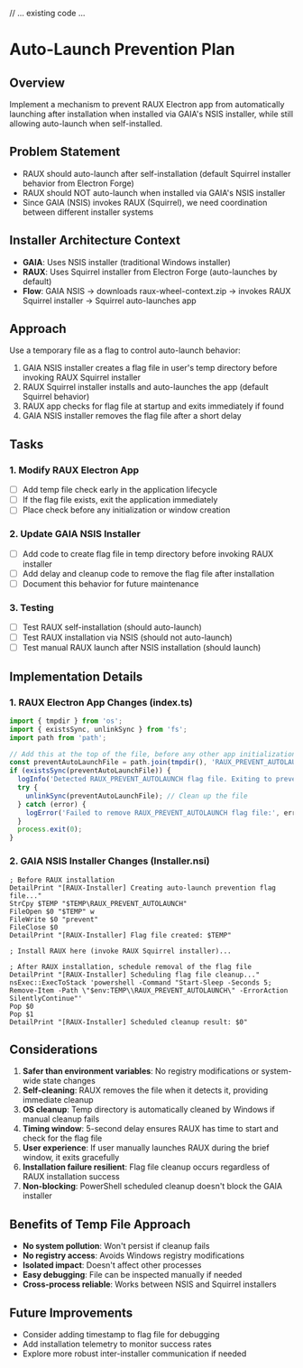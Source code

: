 // ... existing code ...

# Auto-Launch Prevention Plan

## Overview
Implement a mechanism to prevent RAUX Electron app from automatically launching after installation when installed via GAIA's NSIS installer, while still allowing auto-launch when self-installed.

## Problem Statement
- RAUX should auto-launch after self-installation (default Squirrel installer behavior from Electron Forge)
- RAUX should NOT auto-launch when installed via GAIA's NSIS installer
- Since GAIA (NSIS) invokes RAUX (Squirrel), we need coordination between different installer systems

## Installer Architecture Context
- **GAIA**: Uses NSIS installer (traditional Windows installer)
- **RAUX**: Uses Squirrel installer from Electron Forge (auto-launches by default)
- **Flow**: GAIA NSIS → downloads raux-wheel-context.zip → invokes RAUX Squirrel installer → Squirrel auto-launches app

## Approach
Use a temporary file as a flag to control auto-launch behavior:
1. GAIA NSIS installer creates a flag file in user's temp directory before invoking RAUX Squirrel installer
2. RAUX Squirrel installer installs and auto-launches the app (default Squirrel behavior)
3. RAUX app checks for flag file at startup and exits immediately if found
4. GAIA NSIS installer removes the flag file after a short delay

## Tasks

### 1. Modify RAUX Electron App
- [ ] Add temp file check early in the application lifecycle
- [ ] If the flag file exists, exit the application immediately
- [ ] Place check before any initialization or window creation

### 2. Update GAIA NSIS Installer
- [ ] Add code to create flag file in temp directory before invoking RAUX installer
- [ ] Add delay and cleanup code to remove the flag file after installation
- [ ] Document this behavior for future maintenance

### 3. Testing
- [ ] Test RAUX self-installation (should auto-launch)
- [ ] Test RAUX installation via NSIS (should not auto-launch)
- [ ] Test manual RAUX launch after NSIS installation (should launch)

## Implementation Details

### 1. RAUX Electron App Changes (index.ts)
```typescript
import { tmpdir } from 'os';
import { existsSync, unlinkSync } from 'fs';
import path from 'path';

// Add this at the top of the file, before any other app initialization code
const preventAutoLaunchFile = path.join(tmpdir(), 'RAUX_PREVENT_AUTOLAUNCH');
if (existsSync(preventAutoLaunchFile)) {
  logInfo('Detected RAUX_PREVENT_AUTOLAUNCH flag file. Exiting to prevent auto-launch.');
  try {
    unlinkSync(preventAutoLaunchFile); // Clean up the file
  } catch (error) {
    logError('Failed to remove RAUX_PREVENT_AUTOLAUNCH flag file:', error);
  }
  process.exit(0);
}
```

### 2. GAIA NSIS Installer Changes (Installer.nsi)
```nsi
; Before RAUX installation
DetailPrint "[RAUX-Installer] Creating auto-launch prevention flag file..."
StrCpy $TEMP "$TEMP\RAUX_PREVENT_AUTOLAUNCH"
FileOpen $0 "$TEMP" w
FileWrite $0 "prevent"
FileClose $0
DetailPrint "[RAUX-Installer] Flag file created: $TEMP"

; Install RAUX here (invoke RAUX Squirrel installer)...

; After RAUX installation, schedule removal of the flag file
DetailPrint "[RAUX-Installer] Scheduling flag file cleanup..."
nsExec::ExecToStack 'powershell -Command "Start-Sleep -Seconds 5; Remove-Item -Path \"$env:TEMP\\RAUX_PREVENT_AUTOLAUNCH\" -ErrorAction SilentlyContinue"'
Pop $0
Pop $1
DetailPrint "[RAUX-Installer] Scheduled cleanup result: $0"
```

## Considerations
1. **Safer than environment variables**: No registry modifications or system-wide state changes
2. **Self-cleaning**: RAUX removes the file when it detects it, providing immediate cleanup
3. **OS cleanup**: Temp directory is automatically cleaned by Windows if manual cleanup fails
4. **Timing window**: 5-second delay ensures RAUX has time to start and check for the flag file
5. **User experience**: If user manually launches RAUX during the brief window, it exits gracefully
6. **Installation failure resilient**: Flag file cleanup occurs regardless of RAUX installation success
7. **Non-blocking**: PowerShell scheduled cleanup doesn't block the GAIA installer

## Benefits of Temp File Approach
- **No system pollution**: Won't persist if cleanup fails
- **No registry access**: Avoids Windows registry modifications  
- **Isolated impact**: Doesn't affect other processes
- **Easy debugging**: File can be inspected manually if needed
- **Cross-process reliable**: Works between NSIS and Squirrel installers

## Future Improvements
- Consider adding timestamp to flag file for debugging
- Add installation telemetry to monitor success rates
- Explore more robust inter-installer communication if needed